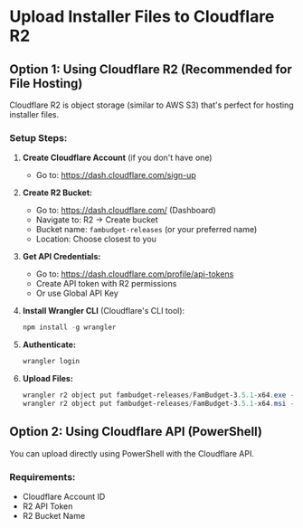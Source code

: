 # Upload Installer Files to Cloudflare R2

## Option 1: Using Cloudflare R2 (Recommended for File Hosting)

Cloudflare R2 is object storage (similar to AWS S3) that's perfect for hosting installer files.

### Setup Steps:

1. **Create Cloudflare Account** (if you don't have one)
   - Go to: https://dash.cloudflare.com/sign-up

2. **Create R2 Bucket:**
   - Go to: https://dash.cloudflare.com/ (Dashboard)
   - Navigate to: R2 → Create bucket
   - Bucket name: `fambudget-releases` (or your preferred name)
   - Location: Choose closest to you

3. **Get API Credentials:**
   - Go to: https://dash.cloudflare.com/profile/api-tokens
   - Create API token with R2 permissions
   - Or use Global API Key

4. **Install Wrangler CLI** (Cloudflare's CLI tool):
   ```powershell
   npm install -g wrangler
   ```

5. **Authenticate:**
   ```powershell
   wrangler login
   ```

6. **Upload Files:**
   ```powershell
   wrangler r2 object put fambudget-releases/FamBudget-3.5.1-x64.exe --file=desktop-app/dist-v3.5.1/FamBudget-3.5.1-x64.exe
   wrangler r2 object put fambudget-releases/FamBudget-3.5.1-x64.msi --file=desktop-app/dist-v3.5.1/FamBudget-3.5.1-x64.msi
   ```

## Option 2: Using Cloudflare API (PowerShell)

You can upload directly using PowerShell with the Cloudflare API.

### Requirements:
- Cloudflare Account ID
- R2 API Token
- R2 Bucket Name

